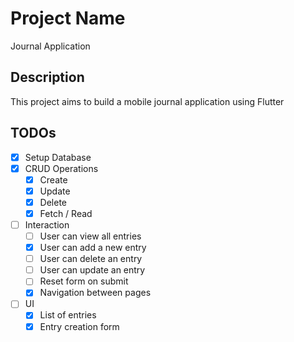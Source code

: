 # Project Name

Journal Application

## Description

This project aims to build a mobile journal application using Flutter

## TODOs

- [x] Setup Database
- [x] CRUD Operations
  - [x] Create
  - [x] Update
  - [x] Delete
  - [x] Fetch / Read
- [ ] Interaction
  - [ ] User can view all entries
  - [x] User can add a new entry
  - [ ] User can delete an entry
  - [ ] User can update an entry
  - [ ] Reset form on submit
  - [x] Navigation between pages
- [ ] UI
  - [x] List of entries
  - [x] Entry creation form
